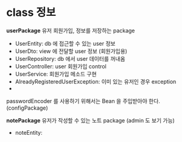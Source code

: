 # class 정보

**userPackage**
유저 회원가입, 정보를 저장하는 package
- UserEntity: db 에 접근할 수 있는 user 정보   
- UserDto: view 에 전달할 user 정보 (회원가입용)   
- UserRepository: db 에서 user 데이터를 꺼내옴   
- UserController: user 회원가입 control
- UserService: 회원가입 메소드 구현
- AlreadyRegisteredUserException: 이미 있는 유저인 경우 exception
- 

passwordEncoder 를 사용하기 위해서는 Bean 을 주입받아야 한다.(configPackage)    

**notePackage**
유저가 작성할 수 있는 노트 package (admin 도 보기 가능)
- noteEntity: 